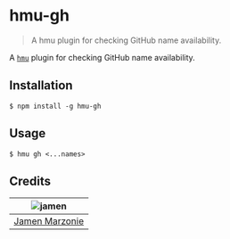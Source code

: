 # hmu-gh
> A hmu plugin for checking GitHub name availability.

A [`hmu`](https://github.com/jamen/hmu) plugin for checking GitHub name availability.

## Installation
```shell
$ npm install -g hmu-gh
```

## Usage
```shell
$ hmu gh <...names>
```

## Credits
| ![jamen][avatar] |
|:---:|
| [Jamen Marzonie][github] |

  [avatar]: https://avatars.githubusercontent.com/u/6251703?v=3&s=125
  [github]: https://github.com/jamen
